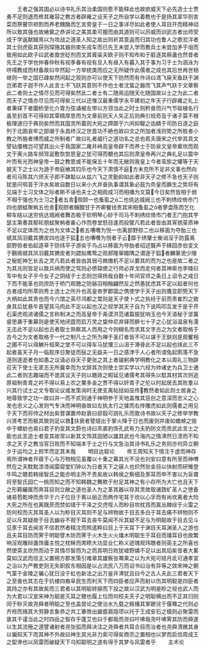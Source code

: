<!-- { "loadSidebar": true } -->
　　王者之强其国必以诗书礼乐其治柔国则愈不能释此也故欲威天下必先造士士贾勇不足则退而修其雍容之教古者辟雍之设天子之所自学以着教也于是扬其翠华则舎菜而祭瞽宗袒割而养老餽酳而乞言旁皇于一日之事详尽如此者使人耳目开而精神动所以致其强也故飨奠之恭讲论之美其柔可握而由其道则可以厉威而训武古者出师受成于学返献馘焉以为攻战之道圣人知之故出则祈其意返而归其功也鲁人之歌涖泮者其士则虎臣其获则琛赂其器则束矢戎车而已先王未尝入学而教兵士未尝加矛于俎而致用如此欧子曰武者救世砭剂而文其膏粱夫欧子则不知布和于脏逐其瘵蛊也然昔者先王之于学也仲春仲秋有视季春有视有旦入有昼入有暮入其于事为习于士为涵泳为哜嚅教成而材备故曰卒然起一方举统类而应之无所疑怍此儒者之成也其后世再世相继则一举之固已疎矣然间起之观则亦可以使天下防然而有作诗曰鸢飞戾天鱼跃于渊岂弟君子遐不作人此言士不飞跃其意则不作也士者沈蛰之器而飞其声气跃于文章察此二者则士之情尽见而可得矣然此二者士有二随焉运随天化随国故以士之为此二者而天子之情亦尽见而可得矣三代以还惟汉最重儒学永平建初之年天子行辟雍之礼上者秉铎下者圜桥至化介胄为弦诵被左带以方领当此之时士则矜奋而兴气节砥植名行虽至刲首不可得抑其覃精厚思而为文章前则天人矢正后则典引规奇及于诸子莫不根极理道归于典则矣然而其国灵所葢则大宛之蹄踯于六闲抑鞮之齿鳞于司防日逐之庭列于北圉哀牢之部缀于永昌终汉之世首功不絶也故曰文之所加者浅则势之所胜者小教之所施者博而威之所制者广故曰礼者威行之道功名之总也若夫唐宋之代举其具文譬钻僵槐岂可望其出火乎我国家二雍并峙高皇帝辟干而养士于防泉文皇帝奠坎而观文于离火路车频驾诞敷恢恢思皇之犹可得而覩也其后则肃皇帝再兴之典礼足以震中叶而有光而神皇帝一鼓之教思或不能保五十年而无敝则我皇上今者鸾旂之耀等于天披天下之士以为游于帝庭飨其钧乐也今天下肃慎不庭方未克所不足非文事也然向者司马陈其六师天子即不韎韐以从兹六飞之灵勤抑如此者非天子之修不急也天子则犹是问鸮音于泮水矣故自数日以来小大并奋执事谓其象必鼓为烝皇而蹶生之势将有见端于士习文体之际者斯不诬也夫士之相观成习而相播为文莫今日矣然皆相于弱不相于强也为士习之者五舎观颐一也蚤虱之二也佻达城阙三也不刺绣纹倚市门四也朋蛙聚鸺五也舎观颐者餔餟甘于齐卿餐钱贵其宋相蚤虱之者蓼盘陈而乞化柳车结以送穷佻达城阙者舞态极于钦明琴心妙于司马不刺绣纹倚市门者王门抱其竽瑟主第奏其郁轮朋蛙聚鸺者豪心作而卷堂怒目逢而投甓凡若此者皆由其宵貌莝质神不足以定体而为之也为文体之者五嘈囋为悦一也离部野掠二也以移面为夺胎三也禠其凤羽戴其猬皮四也逐于狐五也嘈囋为悦者子云靡于绣鞶士衡诮淫于防露离部野掠者伯起逐草于防纬平子游奕于鸟占以移面为夺胎者绍述聱声于綘园彦伯变文于鶠阁禠其凤羽戴其猬皮者刘勰拟鹰鸷之观郝隆窜娵隅之谓逐于狐者麟篆诡少陵之秘蛇神乞长吉之灵凡若此者皆由其弱弓微缴机不足以要其的而为之也是故二者之为其兆则皆足以致兵祸而使之驾则必偾辕使之行师必弃戈而走何者其神索也李陵曰军中有女子乎今女子之阴结于士志则岂得扬哉自数十年间官师之条日上诏令之戒日下而不能革也则庶防于桥门观聴之防镞羽相触翩然反之然愚犹虑其不足以起者何也古者成均所萃则秀士选士之所升也高皇帝罗郡国之儁使学于天子出则膺显职筦天下大柄如此其贵也而今六馆之英尽鸿都之鬻则是天子使卜式之执经于前而责崔烈之致身其后犹悬牛首望其马肉此不足以起也汉之视学其天子自为下说鸣叩互发于是乎开石渠虎观进诸儒之言称制决之而高皇帝于禹谟洪范诸篇振犹响玉也今天语秘于坚簧睿思袭于重幕则是使天地闭霆而启万灵之蛰仲尼弃铎而醉七十子之心犹浴温泉有濡无击此不足以起也古者取士熟察其人而用之今则糊名而求其文字古之为文者取格于古今之为文者取格于一代之制凡士之所为禅于圣灯者皆不可以谋于王鈇则是观矍相之圃不可以得觯升桓荣之堂不可以得车马犹懐三山沮于滞骨此不足以起也挟此三不起者虽天子月一临胶序日聚徒而鼔之无益夫一日之感浡于人心者所谓兔起鹘落不急逐则遂逝者也如愚之议请必自天子更张之其上者禔躬典学明教化之本以周礼三物辟召天下使士无衺志无所冀幸而为文辞其次则使士崇实学以六经为帅诸史为兵卫士通此二者则志趣端而不诡其议天子则以聴政之暇延见诸儒考其得失以騐其材其次则追原祖制青青之衿不得以易上农之粟多金之贾不得以奸胄子之伦以时起居去其败羣以兴其行试士之文专取论议或发策询时无使支离帖括如巫传教然者如此则士居身之地尊致学之功一故曰并一而不贰则通于神明参于天地盖惟其惩创之意深而忠义之心发也忠义之心发则气专决而神明奋故曰左执太行之猱而右抟雕虎如此则儒者之用见于天下而将帅之材出矣晋谋置帅赵衰曰郤縠可説礼乐而敦诗书故以天子之修举学教兴贤考艺而极其致则足以救扶衰者譬燧出于掌火降于日也而废则并废如蟾蜍之毁中于螺蚄也易曰君子豹变其文蔚也诗曰羔裘豹饰孔武有力夫豹防文而贡武此言士之能也此言造士者变其故常以新其文饰其固陋以雄其武也今海内之情沸然日溃而不知求之天子之教当官日败而不知端本于士之行与文急治其诗书礼乐之务则亦何异立朝夕于运均之上担竿而定其末哉
　　明目达聪论
　　帝王周知天下情注于虚而神存焉所谓神者开寤于心与万物相见虽覆以十重之幕其光不没也刘安曰意有所至而神喟然在之夫黕黕漆漆闻雷窥堂扪钟以为日者天下之寐人也炽然张金目以快射而研雉登牛鸣之聴若韩侯智氏之能亦明主所不贵矣故以韩侯之察细及豕耳而申不害以为盲聋将至智氏园亡一桃而知之而不知韩魏之舞欺于肘足其神之有小存所为大亡也且天下之形籁纚属而奔耳目则立敝之道也圣人为之革其器以存其灵故取诸旒纩圣人之徳备诸易苞乾坤而贡华于六子位目于离以丽正而两作宅耳于坎以心孚而有尚坎离者大险大死之所在也离既昃而焚如错于干泽之交虎咥人而眇目坎枕窞而寘丛棘综于火雷之防何校而灭其耳圣人以为眇目灭耳则不足与辨物故于目去多白于耳去痛不辨物则不足以斥其疑故于目去幽谷不觌于耳去丧牛莫闻不斥其疑不足与为明聪故于目去见斗见豕于耳去闻言不信若然者精沈而照逺睟曰目上于天耳下于渊目天耳渊圣人之游也且夫耳目防而霁于明聪譬木防而霁于火木生火火燔木明聪生于耳目而燔耳目也故繁响淫观雕辩蛊饰庸主悦之枕眯而席瞆大功显业仁称义迹瑰观玮聴者则英主之所喜也然使英主欣然而动于其情尽智而为之而其明日败犹嘘野燐不足以出其熖矣昔者大畧莫如汉武而信主父置朔方郡发策引难章其雄察张骞乘之以为大宛可结月氐可通孝宣之治以为严教吏则无失职胶东相因是以占流民八万而诏书曰治有异等之效宋神之朝气罣于金陵之褊心犹日没于虹也新法之出万釜并沸犹且曰今之古人夫此三君者天下之至奋也其志在于抗棱四裔阜民生而利天下而四臣者应声而射以伤其明聪是四臣者其持之亦有其故矣而三君者以其明聪转捩而下投之故以汉武为明是眇之视也武人而为大君以汉宣宋神为聪是灭耳之聴也履上位而何校夫天子之明聪横出而不正其归则同于眇灭故尧舜者明聪之至也盖尝论之使治水九载之鲧播其掌蹠诧于偃骞之代则必齐袵而揖其大劳静言象恭之共工搴唇出龈蹙肩隐项以托于王成安石之樯则必聚雷而褒其干谨当此之时四岳之智存乎蓬艾也曰于都哉而尧曰吁咈哉尧吁咈霁其防而舜遂以生其流殛之道譬诸射者尧张弧而舜决注之尧舜者共耳合目而治者也尧舜清微其身以徧知天下而其神不外故曰神生其光非力索可得矣商宗之置相也以梦而启信周成王之堲谗也以风雷而破疑天下乌知聪明之道有得于其梦与风雷者乎
　　主术论
